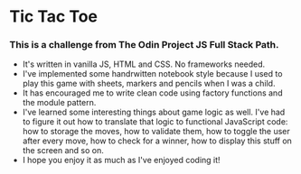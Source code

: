 # Tic Tac Toe
### This is a challenge from The Odin Project JS Full Stack Path. 

- It's written in vanilla JS, HTML and CSS. No frameworks needed.
- I've implemented some handrwitten notebook style because I used to play this game with sheets, markers and pencils when I was a child.
- It has encouraged me to write clean code using factory functions and the module pattern. 
- I've learned some interesting things about game logic as well. I've had to figure it out how to translate that logic to functional JavaScript code: how to storage the moves, how to validate them, how to toggle the user after every move, how to check for a winner, how to display this stuff on the screen and so on.
- I hope you enjoy it as much as I've enjoyed coding it!
